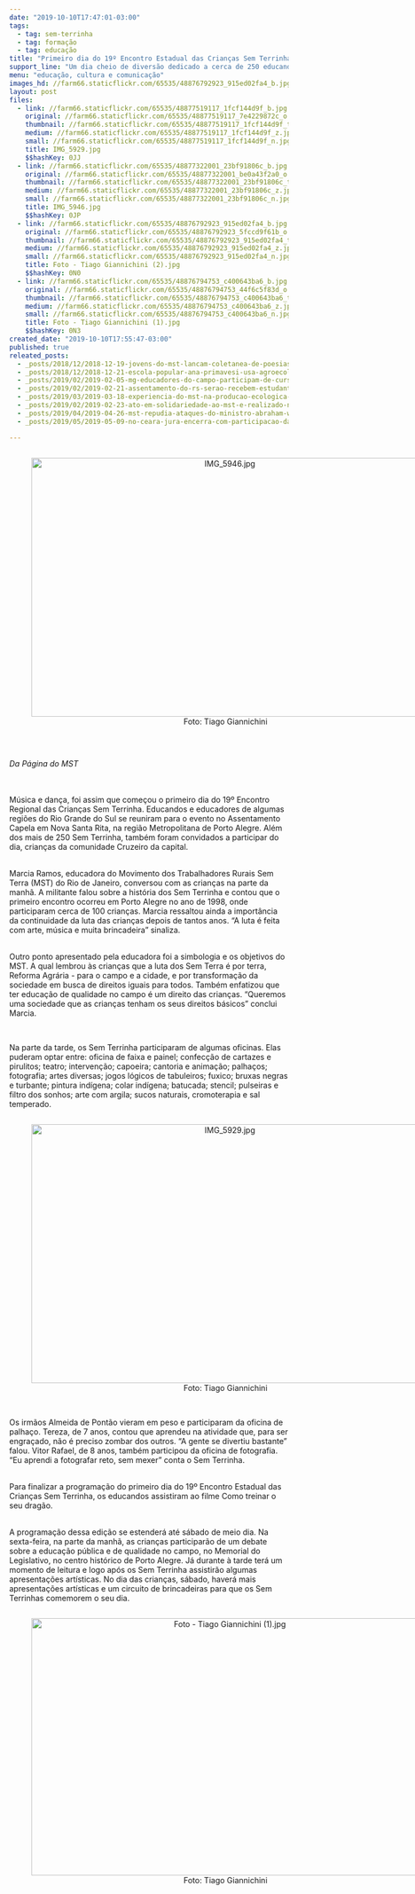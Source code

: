 ```yaml
---
date: "2019-10-10T17:47:01-03:00"
tags:
  - tag: sem-terrinha
  - tag: formação
  - tag: educação
title: "Primeiro dia do 19º Encontro Estadual das Crianças Sem Terrinha\n"
support_line: "Um dia cheio de diversão dedicado a cerca de 250 educandos\n"
menu: "educação, cultura e comunicação"
images_hd: //farm66.staticflickr.com/65535/48876792923_915ed02fa4_b.jpg
layout: post
files:
  - link: //farm66.staticflickr.com/65535/48877519117_1fcf144d9f_b.jpg
    original: //farm66.staticflickr.com/65535/48877519117_7e4229872c_o.jpg
    thumbnail: //farm66.staticflickr.com/65535/48877519117_1fcf144d9f_t.jpg
    medium: //farm66.staticflickr.com/65535/48877519117_1fcf144d9f_z.jpg
    small: //farm66.staticflickr.com/65535/48877519117_1fcf144d9f_n.jpg
    title: IMG_5929.jpg
    $$hashKey: 0JJ
  - link: //farm66.staticflickr.com/65535/48877322001_23bf91806c_b.jpg
    original: //farm66.staticflickr.com/65535/48877322001_be0a43f2a0_o.jpg
    thumbnail: //farm66.staticflickr.com/65535/48877322001_23bf91806c_t.jpg
    medium: //farm66.staticflickr.com/65535/48877322001_23bf91806c_z.jpg
    small: //farm66.staticflickr.com/65535/48877322001_23bf91806c_n.jpg
    title: IMG_5946.jpg
    $$hashKey: 0JP
  - link: //farm66.staticflickr.com/65535/48876792923_915ed02fa4_b.jpg
    original: //farm66.staticflickr.com/65535/48876792923_5fccd9f61b_o.jpg
    thumbnail: //farm66.staticflickr.com/65535/48876792923_915ed02fa4_t.jpg
    medium: //farm66.staticflickr.com/65535/48876792923_915ed02fa4_z.jpg
    small: //farm66.staticflickr.com/65535/48876792923_915ed02fa4_n.jpg
    title: Foto - Tiago Giannichini (2).jpg
    $$hashKey: 0N0
  - link: //farm66.staticflickr.com/65535/48876794753_c400643ba6_b.jpg
    original: //farm66.staticflickr.com/65535/48876794753_44f6c5f83d_o.jpg
    thumbnail: //farm66.staticflickr.com/65535/48876794753_c400643ba6_t.jpg
    medium: //farm66.staticflickr.com/65535/48876794753_c400643ba6_z.jpg
    small: //farm66.staticflickr.com/65535/48876794753_c400643ba6_n.jpg
    title: Foto - Tiago Giannichini (1).jpg
    $$hashKey: 0N3
created_date: "2019-10-10T17:55:47-03:00"
published: true
releated_posts:
  - _posts/2018/12/2018-12-19-jovens-do-mst-lancam-coletanea-de-poesias-no-27o-encontro-estadual-em-alagoas.md
  - _posts/2018/12/2018-12-21-escola-popular-ana-primavesi-usa-agroecologia-para-capacitar-as-familias-do-vale-do-paraiba.md
  - _posts/2019/02/2019-02-05-mg-educadores-do-campo-participam-de-curso-de-formacao-em-sao-joaquim-de-bicas.md
  - _posts/2019/02/2019-02-21-assentamento-do-rs-serao-recebem-estudantes-universitarios-para-o-eiv.md
  - _posts/2019/03/2019-03-18-experiencia-do-mst-na-producao-ecologica-de-arroz-vira-livro.md
  - _posts/2019/02/2019-02-23-ato-em-solidariedade-ao-mst-e-realizado-na-camara-de-sao-paulo.md
  - _posts/2019/04/2019-04-26-mst-repudia-ataques-do-ministro-abraham-weintraub-contra-a-educacao-do-campo.md
  - _posts/2019/05/2019-05-09-no-ceara-jura-encerra-com-participacao-das-criancas-sem-terra.md

---
```

<div style="text-align:center">
<figure class="image" style="display:inline-block"><img alt="IMG_5946.jpg" height="467" src="//farm66.staticflickr.com/65535/48877322001_23bf91806c_b.jpg" width="700" />
<figcaption>Foto: Tiago Giannichini</figcaption>
</figure>
</div>

<p>&nbsp;</p>

<p><em>Da P&aacute;gina do MST&nbsp;</em></p>

<p><br />
<br />
M&uacute;sica e dan&ccedil;a, foi assim que come&ccedil;ou o primeiro dia do 19&ordm; Encontro Regional das Crian&ccedil;as Sem Terrinha. Educandos e educadores de algumas regi&otilde;es do Rio Grande do Sul se reuniram para o evento no Assentamento Capela em Nova Santa Rita, na regi&atilde;o Metropolitana de Porto Alegre. Al&eacute;m dos mais de 250 Sem Terrinha, tamb&eacute;m foram convidados a participar do dia, crian&ccedil;as da comunidade Cruzeiro da capital.</p>

<p><br />
Marcia Ramos, educadora do Movimento dos Trabalhadores Rurais Sem Terra (MST) do Rio de Janeiro, conversou com as crian&ccedil;as na parte da manh&atilde;. A militante falou sobre a hist&oacute;ria dos Sem Terrinha e contou que o primeiro encontro ocorreu em Porto Alegre no ano de 1998, onde participaram cerca de 100 crian&ccedil;as. Marcia ressaltou ainda a import&acirc;ncia da continuidade da luta das crian&ccedil;as depois de tantos anos. &ldquo;A luta &eacute; feita com arte, m&uacute;sica e muita brincadeira&rdquo; sinaliza.</p>

<p><br />
Outro ponto apresentado pela educadora foi a simbologia e os objetivos do MST. A qual lembrou &agrave;s crian&ccedil;as que a luta dos Sem Terra &eacute; por terra, Reforma Agr&aacute;ria - para o campo e a cidade, e por transforma&ccedil;&atilde;o da sociedade em busca de direitos iguais para todos. Tamb&eacute;m enfatizou que ter educa&ccedil;&atilde;o de qualidade no campo &eacute; um direito das crian&ccedil;as. &ldquo;Queremos uma sociedade que as crian&ccedil;as tenham os seus direitos b&aacute;sicos&rdquo; conclui Marcia.</p>

<p>&nbsp;</p>

<p>Na parte da tarde, os Sem Terrinha participaram de algumas oficinas. Elas puderam optar entre: oficina de faixa e painel; confec&ccedil;&atilde;o de cartazes e pirulitos; teatro; interven&ccedil;&atilde;o; capoeira; cantoria e anima&ccedil;&atilde;o; palha&ccedil;os; fotografia; artes diversas; jogos l&oacute;gicos de tabuleiros; fuxico; bruxas negras e turbante; pintura ind&iacute;gena; colar ind&iacute;gena; batucada; stencil; pulseiras e filtro dos sonhos; arte com argila; sucos naturais, cromoterapia e sal temperado.</p>

<div style="text-align:center">
<figure class="image" style="display:inline-block"><img alt="IMG_5929.jpg" height="467" src="//farm66.staticflickr.com/65535/48877519117_1fcf144d9f_b.jpg" width="700" />
<figcaption>Foto: Tiago Giannichini</figcaption>
</figure>
</div>

<p><br />
Os irm&atilde;os Almeida de Pont&atilde;o vieram em peso e participaram da oficina de palha&ccedil;o. Tereza, de 7 anos, contou que aprendeu na atividade que, para ser engra&ccedil;ado, n&atilde;o &eacute; preciso zombar dos outros. &ldquo;A gente se divertiu bastante&rdquo; falou. Vitor Rafael, de 8 anos, tamb&eacute;m participou da oficina de fotografia. &ldquo;Eu aprendi a fotografar reto, sem mexer&rdquo; conta o Sem Terrinha.</p>

<p><br />
Para finalizar a programa&ccedil;&atilde;o do primeiro dia do 19&ordm; Encontro Estadual das Crian&ccedil;as Sem Terrinha, os educandos assistiram ao filme Como treinar o seu drag&atilde;o. &nbsp;</p>

<p><br />
A programa&ccedil;&atilde;o dessa edi&ccedil;&atilde;o se estender&aacute; at&eacute; s&aacute;bado de meio dia. Na sexta-feira, na parte da manh&atilde;, as crian&ccedil;as participar&atilde;o de um debate sobre a educa&ccedil;&atilde;o p&uacute;blica e de qualidade no campo, no Memorial do Legislativo, no centro hist&oacute;rico de Porto Alegre. J&aacute; durante &agrave; tarde ter&aacute; um momento de leitura e logo ap&oacute;s os Sem Terrinha assistir&atilde;o algumas apresenta&ccedil;&otilde;es art&iacute;sticas. No dia das crian&ccedil;as, s&aacute;bado, haver&aacute; mais apresenta&ccedil;&otilde;es art&iacute;sticas e um circuito de brincadeiras para que os Sem Terrinhas comemorem o seu dia.</p>

<div style="text-align:center">
<figure class="image" style="display:inline-block"><img alt="Foto - Tiago Giannichini (1).jpg" height="464" src="//farm66.staticflickr.com/65535/48876794753_c400643ba6_b.jpg" width="700" />
<figcaption>Foto: Tiago Giannichini</figcaption>
</figure>
</div>
